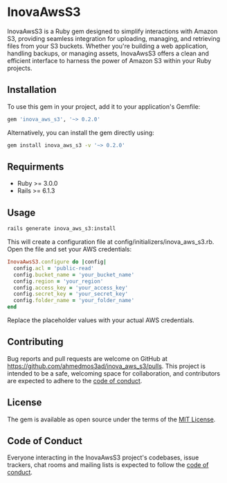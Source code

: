# InovaAwsS3
InovaAwsS3 is a Ruby gem designed to simplify interactions with Amazon S3, providing seamless integration for uploading, managing, and retrieving files from your S3 buckets. Whether you're building a web application, handling backups, or managing assets, InovaAwsS3 offers a clean and efficient interface to harness the power of Amazon S3 within your Ruby projects.
## Installation

To use this gem in your project, add it to your application's Gemfile:

```ruby
gem 'inova_aws_s3', '~> 0.2.0'
```

Alternatively, you can install the gem directly using:

```bash
gem install inova_aws_s3 -v '~> 0.2.0'
```
## Requirments

- Ruby >= 3.0.0
- Rails >= 6.1.3

## Usage

```bash
rails generate inova_aws_s3:install
```

This will create a configuration file at config/initializers/inova_aws_s3.rb. Open the file and set your AWS credentials:

```ruby
InovaAwsS3.configure do |config|
  config.acl = 'public-read'
  config.bucket_name = 'your_bucket_name'
  config.region = 'your_region'
  config.access_key = 'your_access_key'
  config.secret_key = 'your_secret_key'
  config.folder_name = 'your_folder_name'
end
```

Replace the placeholder values with your actual AWS credentials.

## Contributing

Bug reports and pull requests are welcome on GitHub at https://github.com/ahmedmos3ad/inova_aws_s3/pulls. This project is intended to be a safe, welcoming space for collaboration, and contributors are expected to adhere to the [code of conduct](https://github.com/ahmedmos3ad/inova_aws_s3/blob/master/CODE_OF_CONDUCT.md).

## License

The gem is available as open source under the terms of the [MIT License](https://opensource.org/licenses/MIT).

## Code of Conduct

Everyone interacting in the InovaAwsS3 project's codebases, issue trackers, chat rooms and mailing lists is expected to follow the [code of conduct](https://github.com/ahmedmos3ad/inova_aws_s3/blob/master/CODE_OF_CONDUCT.md).
